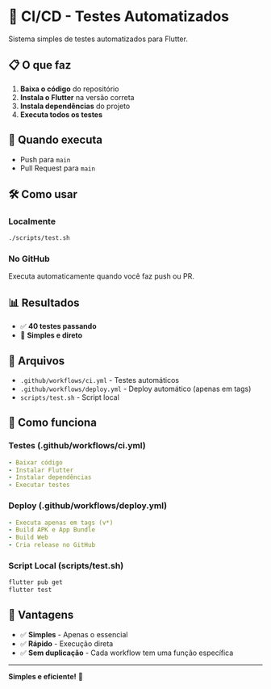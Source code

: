 # 🚀 CI/CD - Testes Automatizados

Sistema simples de testes automatizados para Flutter.

## 📋 O que faz

1. **Baixa o código** do repositório
2. **Instala o Flutter** na versão correta
3. **Instala dependências** do projeto
4. **Executa todos os testes**

## 🎯 Quando executa

- Push para `main`
- Pull Request para `main`

## 🛠️ Como usar

### **Localmente**
```bash
./scripts/test.sh
```

### **No GitHub**
Executa automaticamente quando você faz push ou PR.

## 📊 Resultados

- ✅ **40 testes passando**
- 🎯 **Simples e direto**

## 📁 Arquivos

- `.github/workflows/ci.yml` - Testes automáticos
- `.github/workflows/deploy.yml` - Deploy automático (apenas em tags)
- `scripts/test.sh` - Script local

## 🔧 Como funciona

### **Testes (.github/workflows/ci.yml)**
```yaml
- Baixar código
- Instalar Flutter
- Instalar dependências
- Executar testes
```

### **Deploy (.github/workflows/deploy.yml)**
```yaml
- Executa apenas em tags (v*)
- Build APK e App Bundle
- Build Web
- Cria release no GitHub
```

### **Script Local (scripts/test.sh)**
```bash
flutter pub get
flutter test
```

## 🎯 Vantagens

- ✅ **Simples** - Apenas o essencial
- ✅ **Rápido** - Execução direta
- ✅ **Sem duplicação** - Cada workflow tem uma função específica

---

**Simples e eficiente!** 🎉 